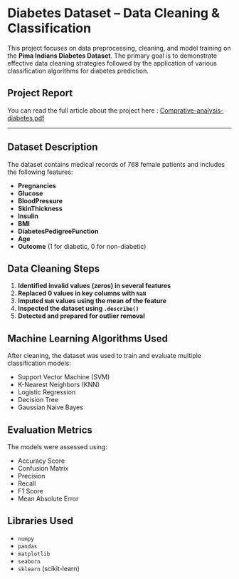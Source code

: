 # Diabetes Dataset – Data Cleaning & Classification

This project focuses on data preprocessing, cleaning, and model training on the **Pima Indians Diabetes Dataset**. The primary goal is to demonstrate effective data cleaning strategies followed by the application of various classification algorithms for diabetes prediction.

## Project Report

You can read the full article about the project here : [Comprative-analysis-diabetes.pdf](https://github.com/user-attachments/files/21584972/Comprative-analysis-diabetes.pdf)


---

## Dataset Description

The dataset contains medical records of 768 female patients and includes the following features:

- **Pregnancies**
- **Glucose**
- **BloodPressure**
- **SkinThickness**
- **Insulin**
- **BMI**
- **DiabetesPedigreeFunction**
- **Age**
- **Outcome** (1 for diabetic, 0 for non-diabetic)

## Data Cleaning Steps

1. **Identified invalid values (zeros) in several features**
2. **Replaced 0 values in key columns with `NaN`**
3. **Imputed `NaN` values using the mean of the feature**
4. **Inspected the dataset using `.describe()`**
5. **Detected and prepared for outlier removal**

## Machine Learning Algorithms Used

After cleaning, the dataset was used to train and evaluate multiple classification models:

- Support Vector Machine (SVM)
- K-Nearest Neighbors (KNN)
- Logistic Regression
- Decision Tree
- Gaussian Naive Bayes

## Evaluation Metrics

The models were assessed using:

- Accuracy Score
- Confusion Matrix
- Precision
- Recall
- F1 Score
- Mean Absolute Error

## Libraries Used

- `numpy`
- `pandas`
- `matplotlib`
- `seaborn`
- `sklearn` (scikit-learn)
